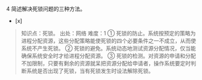 4
简述解决死锁问题的三种方法。
- [x]  

> 知识点：死锁。
> 出处：网络
> 难度：1
> ① 死锁的防止。系统按预定的策略为进程分配资源，这些分配策略能使死锁的四个必要条件之一不成立，从而使系统不产生死锁。 ②
> 死锁的避免。系统动态地测试资源分配情况，仅当能确保系统安全时才给进程分配资源。 ③
> 死锁的检测。对资源的申请和分配不加限制，只要有剩余的资源就呆把资源分配给申请者，操作系统要定时判断系统是否出现了死锁，当有死锁发生时设法解除死锁。
